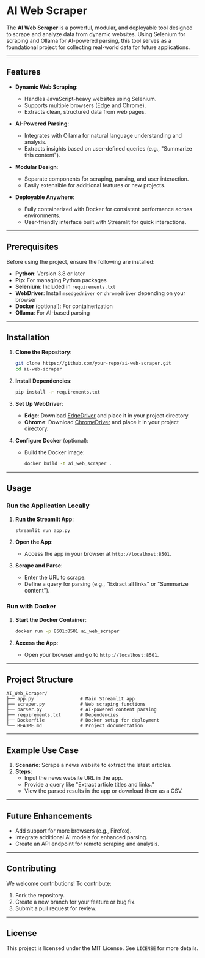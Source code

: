 # AI Web Scraper

The **AI Web Scraper** is a powerful, modular, and deployable tool designed to scrape and analyze data from dynamic websites. Using Selenium for scraping and Ollama for AI-powered parsing, this tool serves as a foundational project for collecting real-world data for future applications.

---

## Features

- **Dynamic Web Scraping**:

  - Handles JavaScript-heavy websites using Selenium.
  - Supports multiple browsers (Edge and Chrome).
  - Extracts clean, structured data from web pages.
- **AI-Powered Parsing**:

  - Integrates with Ollama for natural language understanding and analysis.
  - Extracts insights based on user-defined queries (e.g., "Summarize this content").
- **Modular Design**:

  - Separate components for scraping, parsing, and user interaction.
  - Easily extensible for additional features or new projects.
- **Deployable Anywhere**:

  - Fully containerized with Docker for consistent performance across environments.
  - User-friendly interface built with Streamlit for quick interactions.

---

## Prerequisites

Before using the project, ensure the following are installed:

- **Python**: Version 3.8 or later
- **Pip**: For managing Python packages
- **Selenium**: Included in `requirements.txt`
- **WebDriver**: Install `msedgedriver` or `chromedriver` depending on your browser
- **Docker** (optional): For containerization
- **Ollama**: For AI-based parsing

---

## Installation

1. **Clone the Repository**:

   ```bash
   git clone https://github.com/your-repo/ai-web-scraper.git
   cd ai-web-scraper
   ```
2. **Install Dependencies**:

   ```bash
   pip install -r requirements.txt
   ```
3. **Set Up WebDriver**:

   - **Edge**: Download [EdgeDriver](https://developer.microsoft.com/en-us/microsoft-edge/tools/webdriver/) and place it in your project directory.
   - **Chrome**: Download [ChromeDriver](https://chromedriver.chromium.org/downloads) and place it in your project directory.
4. **Configure Docker** (optional):

   - Build the Docker image:
     ```bash
     docker build -t ai_web_scraper .
     ```

---

## Usage

### Run the Application Locally

1. **Run the Streamlit App**:

   ```bash
   streamlit run app.py
   ```
2. **Open the App**:

   - Access the app in your browser at `http://localhost:8501`.
3. **Scrape and Parse**:

   - Enter the URL to scrape.
   - Define a query for parsing (e.g., "Extract all links" or "Summarize content").

### Run with Docker

1. **Start the Docker Container**:

   ```bash
   docker run -p 8501:8501 ai_web_scraper
   ```
2. **Access the App**:

   - Open your browser and go to `http://localhost:8501`.

---

## Project Structure

```
AI_Web_Scraper/
├── app.py                 # Main Streamlit app
├── scraper.py             # Web scraping functions
├── parser.py              # AI-powered content parsing
├── requirements.txt       # Dependencies
├── Dockerfile             # Docker setup for deployment
└── README.md              # Project documentation
```

---

## Example Use Case

1. **Scenario**: Scrape a news website to extract the latest articles.
2. **Steps**:
   - Input the news website URL in the app.
   - Provide a query like "Extract article titles and links."
   - View the parsed results in the app or download them as a CSV.

---

## Future Enhancements

- Add support for more browsers (e.g., Firefox).
- Integrate additional AI models for enhanced parsing.
- Create an API endpoint for remote scraping and analysis.

---

## Contributing

We welcome contributions! To contribute:

1. Fork the repository.
2. Create a new branch for your feature or bug fix.
3. Submit a pull request for review.

---

## License

This project is licensed under the MIT License. See `LICENSE` for more details.
